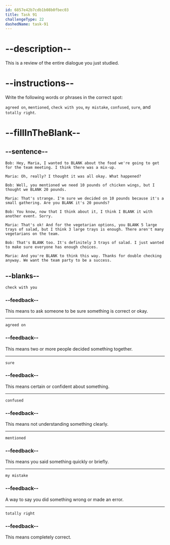 ```yaml
---
id: 6857e42b7cdb1b08b0fbec03
title: Task 91
challengeType: 22
dashedName: task-91
---
```


<!-- REVIEW -->

# --description--

This is a review of the entire dialogue you just studied.

# --instructions--

Write the following words or phrases in the correct spot:

`agreed on`, `mentioned`, `check with you`, `my mistake`, `confused`, `sure`, and `totally right`.

# --fillInTheBlank--

## --sentence--

`Bob: Hey, Maria, I wanted to BLANK about the food we're going to get for the team meeting. I think there was a mix-up.`

`Maria: Oh, really? I thought it was all okay. What happened?`

`Bob: Well, you mentioned we need 10 pounds of chicken wings, but I thought we BLANK 20 pounds.`

`Maria: That's strange. I'm sure we decided on 10 pounds because it's a small gathering. Are you BLANK it's 20 pounds?`

`Bob: You know, now that I think about it, I think I BLANK it with another event. Sorry.`

`Maria: That's ok! And for the vegetarian options, you BLANK 5 large trays of salad, but I think 3 large trays is enough. There aren't many vegetarians on the team.`

`Bob: That's BLANK too. It's definitely 3 trays of salad. I just wanted to make sure everyone has enough choices.`

`Maria: And you're BLANK to think this way. Thanks for double checking anyway. We want the team party to be a success.`

## --blanks--

`check with you`

### --feedback--

This means to ask someone to be sure something is correct or okay.

---

`agreed on`

### --feedback--

This means two or more people decided something together.

---

`sure`

### --feedback--

This means certain or confident about something.

---

`confused`

### --feedback--

This means not understanding something clearly.

---

`mentioned`

### --feedback--

This means you said something quickly or briefly.

---

`my mistake`

### --feedback--

A way to say you did something wrong or made an error.

---

`totally right`

### --feedback--

This means completely correct.
